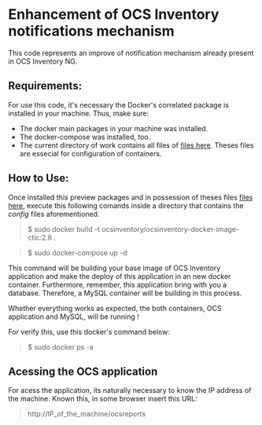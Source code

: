 # Enhancement of OCS Inventory notifications mechanism

This code represents an improve of notification mechanism already present in OCS Inventory NG.

## Requirements:
For use this code, it's necessary the Docker's correlated package is installed in your machine. Thus, make sure:
- The docker main packages in your machine was installed.
- The docker-compose was installed, too.
- The current directory of work contains all files of [files here](https://duckduckgo.com). Theses files are essecial for configuration of containers.

## How to Use:
Once installed this preview packages and in possession of theses files [files here](https://duckduckgo.com), execute this following comands inside a directory that contains the _config_ files aforementioned. 

> $ sudo docker build -t ocsinventory/ocsinventory-docker-image-ctic:2.8 .

> $ sudo docker-compose up -d


This command will be building your base image of OCS Inventory application and make the deploy of this application in an new docker container.
Furthermore, remember, this application bring with you a database. Therefore, a MySQL container will be building in this process.

Whether everything works as expected, the both containers, OCS application and MySQL, will be running !

For verify this, use this docker's command below:

> $ sudo docker ps -a

## Acessing the OCS application
For acess the application, its naturally necessary to know the IP address of the machine. Known this, in some browser insert this URL:

> http://IP_of_the_machine/ocsreports
